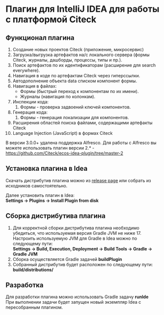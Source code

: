 # Плагин для IntelliJ IDEA для работы с платформой Citeck

## Функционал плагина

1. Создание новых проектов Citeck (приложение, микросервис)
2. Загрузка/выгрузка артефактов на/с локального сервера (формы Citeck, журналы, дашборды, процессы, типы и пр.).
3. Поиск артефактов по их идентификаторам (расширение для search everywhere).
4. Навигация в коде по артефактам Citeck через гиперссылки.
5. Автодополнение объекта data списком компонент формы.
6. Навигация в файлах:
    - Формы (быстрый переход к компонентам по их имени).
    - Журналы (навигация по колонкам).
7. Инспекции кода:
    1. Формы - проверка задвоений ключей компонентов.
8. Генерация кода:
    1. Формы - генерация локализации для компонентов.
9. Расширения областей поиска файлами, содержащими артефакты Citeck
10. Language Injection (JavaScript) в формах Citeck

В версии 3.0.0+ удалена поддержка Alfresco. Для работы с Alfresco вы можете использовать плагин версии 2.* - https://github.com/Citeck/ecos-idea-plugin/tree/master-2

## Установка плагина в Idea
Скачать дистрибутив плагина можно из [release page](https://github.com/Citeck/ecos-idea-plugin/releases) или
собрать из исходников самостоятельно.

Далее установить плагин в Idea:\
**Settings -> Plugins -> Install Plugin from disk**

## Сборка дистрибутива плагина
1. Для корректной сборки дистрибутива плагина необходимо убедиться, что используемая версия Gradle JVM не ниже 17.\
Настроить используемую JVM для Gradle в Idea можно по следующему пути:\
**Settings -> Build, Execution, Deployment -> Build Tools -> Gradle -> Gradle JVM**
2. Сборка осуществляется Gradle задачей **buildPlugin**
3. Собранный дистрибутив будет расположен по следующему пути: **build/distributions/**

## Разработка
Для разработки плагина можно использовать Gradle задачу **runIde**\
При выполнении задачи будет запущен новый экземпляр Idea с пересобранным плагином.
